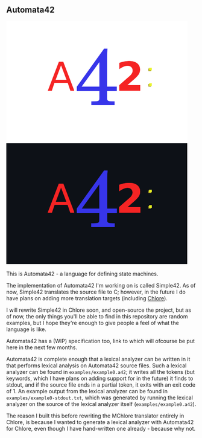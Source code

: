 Automata42
----

![Automata42 logo](./logo-github-light.png#gh-light-mode-only)
![Automata42 logo](./logo-github-dark.png#gh-dark-mode-only)

This is Automata42 - a language for defining state machines.

The implementation of Automata42 I'm working on is called Simple42. As of now, Simple42 translates the source file to C; however, in the future I do have plans on adding more translation targets (including [Chlore](https://github.com/trap-representation/Chlore)).

I will rewrite Simple42 in Chlore soon, and open-source the project, but as of now, the only things you'll be able to find in this repository are random examples, but I hope they're enough to give people a feel of what the language is like.

Automata42 has a (WIP) specification too, link to which will ofcourse be put here in the next few months.

Automata42 is complete enough that a lexical analyzer can be written in it that performs lexical analysis on Automata42 source files. Such a lexical analyzer can be found in `examples/example0.a42`; it writes all the tokens (but keywords, which I have plans on adding support for in the future) it finds to stdout, and if the source file ends in a partial token, it exits with an exit code of 1. An example output from the lexical analyzer can be found in `examples/example0-stdout.txt`, which was generated by running the lexical analyzer on the source of the lexical analyzer itself (`examples/example0.a42`).

The reason I built this before rewriting the MChlore translator entirely in Chlore, is because I wanted to generate a lexical analyzer with Automata42 for Chlore, even though I have hand-written one already - because why not.
